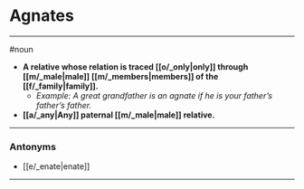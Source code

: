 # Agnates
---
#noun
- **A relative whose relation is traced [[o/_only|only]] through [[m/_male|male]] [[m/_members|members]] of the [[f/_family|family]].**
	- _Example: A great grandfather is an agnate if he is your father’s father’s father._
- **[[a/_any|Any]] paternal [[m/_male|male]] relative.**
---
### Antonyms
- [[e/_enate|enate]]
---
